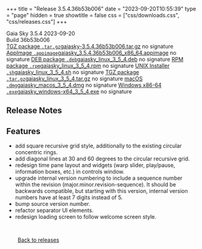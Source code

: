 +++
title = "Release 3.5.4.36b53b006"
date = "2023-09-20T10:55:39"
type = "page"
hidden = true
showtitle = false
css = ["css/downloads.css", "css/releases.css"]
+++

<div class="download-container">
<div id="download-title">
<i class="fa-solid fa-tag"></i>
Gaia Sky <span class="downloads-version">3.5.4</span> 
<time class="downloads-releasedate" datetime="2023-09-20T10:55:39" title="Published: 2023-09-20T10:55:39"><i class="fa-solid fa-calendar"></i> 2023-09-20</time>
<div class="downloads-build">Build 36b53b006</div></div>
<div class="download-section">
<a href="https://gaia.ari.uni-heidelberg.de/gaiasky/releases/3.5.4.36b53b006/gaiasky-3.5.4.36b53b006.tar.gz" class="download-button"><i class="fa-solid fa-file-zipper"></i> TGZ package <code>.tar.gz</code><span class="download-sub">gaiasky-3.5.4.36b53b006.tar.gz</span></a>
<span class="signature">no signature</span>
<a href="https://gaia.ari.uni-heidelberg.de/gaiasky/releases/3.5.4.36b53b006/gaiasky_3.5.4.36b53b006_x86_64.appimage" class="download-button"><i class="fa-solid fa-box-archive"></i> AppImage <code>.appimage</code><span class="download-sub">gaiasky_3.5.4.36b53b006_x86_64.appimage</span></a>
<span class="signature">no signature</span>
<a href="https://gaia.ari.uni-heidelberg.de/gaiasky/releases/3.5.4.36b53b006/gaiasky_linux_3_5_4.deb" class="download-button"><i class="fa-brands fa-debian"></i> DEB package <code>.deb</code><span class="download-sub">gaiasky_linux_3_5_4.deb</span></a>
<span class="signature">no signature</span>
<a href="https://gaia.ari.uni-heidelberg.de/gaiasky/releases/3.5.4.36b53b006/gaiasky_linux_3_5_4.rpm" class="download-button"><i class="fa-brands fa-fedora"></i> RPM package <code>.rpm</code><span class="download-sub">gaiasky_linux_3_5_4.rpm</span></a>
<span class="signature">no signature</span>
<a href="https://gaia.ari.uni-heidelberg.de/gaiasky/releases/3.5.4.36b53b006/gaiasky_linux_3_5_4.sh" class="download-button"><i class="fa fa-terminal"></i> UNIX Installer <code>.sh</code><span class="download-sub">gaiasky_linux_3_5_4.sh</span></a>
<span class="signature">no signature</span>
<a href="https://gaia.ari.uni-heidelberg.de/gaiasky/releases/3.5.4.36b53b006/gaiasky_linux_3_5_4.tar.gz" class="download-button"><i class="fa-solid fa-file-zipper"></i> TGZ package <code>.tar.gz</code><span class="download-sub">gaiasky_linux_3_5_4.tar.gz</span></a>
<span class="signature">no signature</span>
<a href="https://gaia.ari.uni-heidelberg.de/gaiasky/releases/3.5.4.36b53b006/gaiasky_macos_3_5_4.dmg" class="download-button"><i class="fa-brands fa-apple"></i> macOS <code>.dmg</code><span class="download-sub">gaiasky_macos_3_5_4.dmg</span></a>
<span class="signature">no signature</span>
<a href="https://gaia.ari.uni-heidelberg.de/gaiasky/releases/3.5.4.36b53b006/gaiasky_windows-x64_3_5_4.exe" class="download-button"><i class="fa-brands fa-windows"></i> Windows x86-64 <code>.exe</code><span class="download-sub">gaiasky_windows-x64_3_5_4.exe</span></a>
<span class="signature">no signature</span>
</div>
</div>

<section class="release-notes">

# Release Notes


## Features
- add square recursive grid style, additionally to the existing circular concentric rings.
- add diagonal lines at 30 and 60 degrees to the circular recursive grid.
- redesign time pane layout and widgets (warp slider, play/pause, information boxes, etc.) in controls window.
- upgrade internal version numbering to include a sequence number within the revision (major.minor.revision-sequence). It should be backwards compatible, but starting with this version, internal version numbers have at least 7 digits instead of 5.
- bump source version number.
- refactor separator UI elements.
- redesign loading screen to follow welcome screen style.
</section>


<p class="center-text" style="padding: 30px;">
<i class="fa-solid fa-circle-arrow-left"></i> <a href="/downloads/releases">Back to releases</a>
</p>
